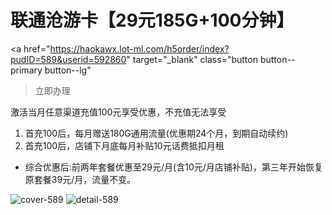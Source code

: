 # 联通沧游卡【29元185G+100分钟】

<a href="https://haokawx.lot-ml.com/h5order/index?pudID=589&userid=592860"
 target="_blank" class="button button--primary button--lg"
 >立即办理</a>

激活当月任意渠道充值100元享受优惠，不充值无法享受
1. 首充100后，每月赠送180G通用流量(优惠期24个月，到期自动续约)
2. 首充100后，店铺下月底每月补贴10元话费抵扣月租
* 综合优惠后:前两年套餐优惠至29元/月(含10元/月店铺补贴)，第三年开始恢复原套餐39元/月，流量不变。

![cover-589](/img/ads/589ad.jpg)
![detail-589](/img/ads/589df.jpg)

